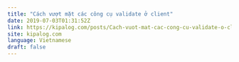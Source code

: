 ```yaml
---
title: "Cách vượt mặt các công cụ validate ở client"
date: 2019-07-03T01:31:52Z
link: https://kipalog.com/posts/Cach-vuot-mat-cac-cong-cu-validate-o-client?utm_medium=RSS&utm_source=news.12bit.vn
site: kipalog.com
language: Vietnamese
draft: false
---
```


